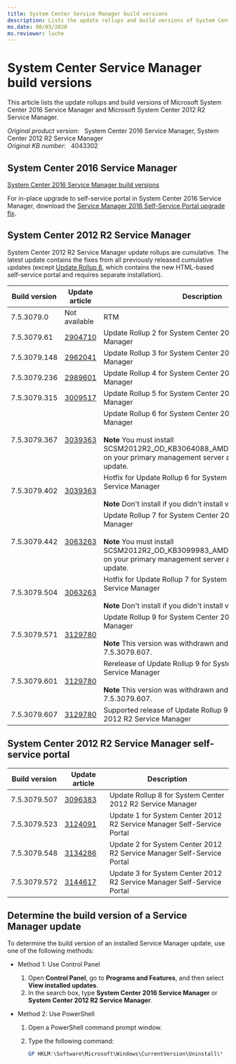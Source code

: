 ```yaml
---
title: System Center Service Manager build versions
description: Lists the update rollups and build versions of System Center 2016 Service Manager and System Center 2012 R2 Service Manager.
ms.date: 08/03/2020
ms.reviewer: luche
---
```

# System Center Service Manager build versions

This article lists the update rollups and build versions of Microsoft System Center 2016 Service Manager and Microsoft System Center 2012 R2 Service Manager.

_Original product version:_ &nbsp; System Center 2016 Service Manager, System Center 2012 R2 Service Manager  
_Original KB number:_ &nbsp; 4043302

## System Center 2016 Service Manager

[System Center 2016 Service Manager build versions](/system-center/scsm/release-build-versions)

For in-place upgrade to self-service portal in System Center 2016 Service Manager, download the [Service Manager 2016 Self-Service Portal upgrade fix](https://www.microsoft.com/download/details.aspx?id=54060).

## System Center 2012 R2 Service Manager

System Center 2012 R2 Service Manager update rollups are cumulative. The latest update contains the fixes from all previously released cumulative updates (except [Update Rollup 8](https://support.microsoft.com/help/3124091), which contains the new HTML-based self-service portal and requires separate installation).

|Build version|Update article|Description|
|---|---|---|
|7.5.3079.0|Not available|RTM|
|7.5.3079.61| [2904710](https://support.microsoft.com/help/2904710)|Update Rollup 2 for System Center 2012 R2 Service Manager|
|7.5.3079.148| [2962041](https://support.microsoft.com/help/2962041)|Update Rollup 3 for System Center 2012 R2 Service Manager|
|7.5.3079.236| [2989601](https://support.microsoft.com/help/2989601)|Update Rollup 4 for System Center 2012 R2 Service Manager|
|7.5.3079.315| [3009517](https://support.microsoft.com/help/3009517)|Update Rollup 5 for System Center 2012 R2 Service Manager|
|7.5.3079.367| [3039363](https://support.microsoft.com/help/3039363)|Update Rollup 6 for System Center 2012 R2 Service Manager <br/><br/>**Note** You must install SCSM2012R2_OD_KB3064088_AMD64_7.5.3079.402.exe on your primary management server after you deploy this update.|
|7.5.3079.402| [3039363](https://support.microsoft.com/help/3039363)|Hotfix for Update Rollup 6 for System Center 2012 R2 Service Manager <br/><br/> **Note** Don't install if you didn't install version 7.5.3079.367.|
|7.5.3079.442| [3063263](https://support.microsoft.com/help/3063263)|Update Rollup 7 for System Center 2012 R2 Service Manager <br/><br/> **Note** You must install SCSM2012R2_OD_KB3099983_AMD64_7.5.3079.504.exe on your primary management server after you deploy this update.|
|7.5.3079.504| [3063263](https://support.microsoft.com/help/3063263)|Hotfix for Update Rollup 7 for System Center 2012 R2 Service Manager <br/><br/> **Note** Don't install if you didn't install version 7.5.3079.442.|
|7.5.3079.571| [3129780](https://support.microsoft.com/help/3129780)|Update Rollup 9 for System Center 2012 R2 Service Manager <br/><br/> **Note** This version was withdrawn and replaced by 7.5.3079.607.|
|7.5.3079.601| [3129780](https://support.microsoft.com/help/3129780)|Rerelease of Update Rollup 9 for System Center 2012 R2 Service Manager <br/><br/> **Note** This version was withdrawn and replaced by 7.5.3079.607.|
|7.5.3079.607| [3129780](https://support.microsoft.com/help/3129780)|Supported release of Update Rollup 9 for System Center 2012 R2 Service Manager|
  
## System Center 2012 R2 Service Manager self-service portal

|Build version|Update article|Description|
|---|---|---|
|7.5.3079.507| [3096383](https://support.microsoft.com/help/3096383)|Update Rollup 8 for System Center 2012 R2 Service Manager|
|7.5.3079.523| [3124091](https://support.microsoft.com/help/3124091)|Update 1 for System Center 2012 R2 Service Manager Self-Service Portal|
|7.5.3079.548| [3134286](https://support.microsoft.com/help/3134286)|Update 2 for System Center 2012 R2 Service Manager Self-Service Portal|
|7.5.3079.572| [3144617](https://support.microsoft.com/help/3144617)|Update 3 for System Center 2012 R2 Service Manager Self-Service Portal|
  
## Determine the build version of a Service Manager update

To determine the build version of an installed Service Manager update, use one of the following methods:

- Method 1: Use Control Panel

  1. Open **Control Panel**, go to **Programs and Features**, and then select **View installed updates**.
  2. In the search box, type **System Center 2016 Service Manager** or **System Center 2012 R2 Service Manager**.

- Method 2: Use PowerShell

  1. Open a PowerShell command prompt window.
  2. Type the following command:

     ```powershell
     GP HKLM:\Software\Microsoft\Windows\CurrentVersion\Uninstall\*  | ?{$_.DisplayName -like "*System Center*"} | FT DisplayName, DisplayVersion, InstallDate
     ```
